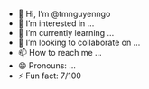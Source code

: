 - 👋 Hi, I’m @tmnguyenngo
- 👀 I’m interested in ...
- 🌱 I’m currently learning ...
- 💞️ I’m looking to collaborate on ...
- 📫 How to reach me ...
- 😄 Pronouns: ...
- ⚡ Fun fact: 7/100

<!---
tmnguyenngo/tmnguyenngo is a ✨ special ✨ repository because its `README.md` (this file) appears on your GitHub profile.
You can click the Preview link to take a look at your changes.
--->
